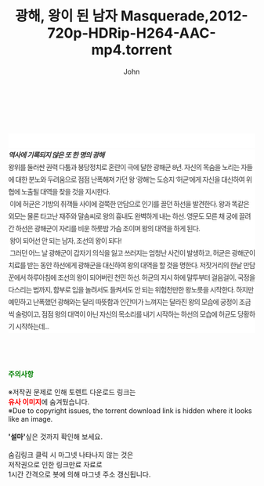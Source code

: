 ﻿---
layout: post
title:  "광해, 왕이 된 남자 Masquerade,2012-720p-HDRip-H264-AAC-mp4.torrent"
author: John
categories: [ 영화 ]
tags: [  ]
image:  
description: "광해, 왕이 된 남자 Masquerade,2012-720p-HDRip-H264-AAC-mp4 torrent 정보 공유"
toc: true
toc_sticky: true
---

<br>
<div class="view-img">
<a class="view_image" href="https://torrentmobile60.com/bbs/view_image.php?fn=%2Fdata%2Ffile%2Fmovie%2F3735182707_yR6lWBK7_dc360233ba00a2d7339a0fcb45ae415a626e6a36.jpg" target="_blank"><img alt="" class="img-tag" content="https://torrentmobile60.com/data/file/movie/3735182707_yR6lWBK7_dc360233ba00a2d7339a0fcb45ae415a626e6a36.jpg" itemprop="image" src="https://torrentmobile60.com/data/file/movie/3735182707_yR6lWBK7_dc360233ba00a2d7339a0fcb45ae415a626e6a36.jpg"/></a><a class="view_image" href="https://torrentmobile60.com/bbs/view_image.php?fn=%2Fdata%2Ffile%2Fmovie%2F3735182707_d5nYCjPh_0e7cb802fb4d5aadc381087dd8f6174d1fa0c50f.jpg" target="_blank"><img alt="" class="img-tag" content="https://torrentmobile60.com/data/file/movie/3735182707_d5nYCjPh_0e7cb802fb4d5aadc381087dd8f6174d1fa0c50f.jpg" itemprop="image" src="https://torrentmobile60.com/data/file/movie/3735182707_d5nYCjPh_0e7cb802fb4d5aadc381087dd8f6174d1fa0c50f.jpg"/></a></div><div class="view-content" itemprop="description">
<p><br/></p><div class="title_area" style="margin:0px 0px 9px;padding:0px;list-style:none;font-size:12px;font-family:'나눔고딕', NanumGothic, '돋움', Dotum, Helvetica, 'AppleSDGothicNeo-Medium', AppleGothic, sans-serif;height:30px;float:none;background-color:rgb(255,255,255);"><h4 class="h_story" style="margin:5px 10px 0px 0px;padding:0px;list-style:none;font-size:12px;font-family:'돋움', sans-serif;height:18px;width:49px;background:url(&quot;https://ssl.pstatic.net/static/movie/2020/10/h_tx_sp5.png&quot;) no-repeat 0px -17px;float:left;"><strong class="blind" style="margin:0px;padding:0px;list-style:none;font-size:0px;font-family:inherit;color:inherit;width:1px;height:1px;line-height:0;">줄거리</strong></h4></div><h5 class="h_tx_story" style="margin:-7px 0px 1px;padding:0px;list-style:none;font-size:14px;font-family:'나눔고딕', NanumGothic, Helvetica, sans-serif;color:rgb(51,51,51);background-image:url(&quot;https://ssl.pstatic.net/static/movie/2014/01/blank.gif&quot;);letter-spacing:-1px;line-height:25px;background-color:rgb(255,255,255);">역사에 기록되지 않은 또 한 명의 광해</h5><p class="con_tx" style="margin-top:-1px;margin-bottom:-6px;list-style:none;font-size:14px;font-family:'나눔고딕', NanumGothic, '돋움', Dotum, Helvetica, 'AppleSDGothicNeo-Medium', AppleGothic, sans-serif;color:rgb(51,51,51);background-image:url(&quot;https://ssl.pstatic.net/static/movie/2014/01/blank.gif&quot;);letter-spacing:-1px;line-height:25px;background-color:rgb(255,255,255);">왕위를 둘러싼 권력 다툼과 붕당정치로 혼란이 극에 달한 광해군 8년. 자신의 목숨을 노리는 자들에 대한 분노와 두려움으로 점점 난폭해져 가던 왕 ‘광해’는 도승지 ‘허균’에게 자신을 대신하여 위협에 노출될 대역을 찾을 것을 지시한다.<br style="list-style:none;font-size:12px;font-family:'돋움', sans-serif;color:rgb(0,0,0);"/> 이에 허균은 기방의 취객들 사이에 걸쭉한 만담으로 인기를 끌던 하선을 발견한다. 왕과 똑같은 외모는 물론 타고난 재주와 말솜씨로 왕의 흉내도 완벽하게 내는 하선. 영문도 모른 채 궁에 끌려간 하선은 광해군이 자리를 비운 하룻밤 가슴 조이며 왕의 대역을 하게 된다.<br style="list-style:none;font-size:12px;font-family:'돋움', sans-serif;color:rgb(0,0,0);"/> 왕이 되어선 안 되는 남자, 조선의 왕이 되다!<br style="list-style:none;font-size:12px;font-family:'돋움', sans-serif;color:rgb(0,0,0);"/> 그러던 어느 날 광해군이 갑자기 의식을 잃고 쓰러지는 엄청난 사건이 발생하고, 허균은 광해군이 치료를 받는 동안 하선에게 광해군을 대신하여 왕의 대역을 할 것을 명한다. 저잣거리의 한낱 만담꾼에서 하루아침에 조선의 왕이 되어버린 천민 하선. 허균의 지시 하에 말투부터 걸음걸이, 국정을 다스리는 법까지, 함부로 입을 놀려서도 들켜서도 안 되는 위험천만한 왕노릇을 시작한다. 하지만 예민하고 난폭했던 광해와는 달리 따뜻함과 인간미가 느껴지는 달라진 왕의 모습에 궁정이 조금씩 술렁이고, 점점 왕의 대역이 아닌 자신의 목소리를 내기 시작하는 하선의 모습에 허균도 당황하기 시작하는데...</p> </div>
    
<br><br><br>
<p data-ke-size="size16"><b><span style="color: green;">주의사항</span></b><br /><br />※저작권 문제로 인해 토렌트 다운로드 링크는<br /><b><span style="color: red;">유사 이미지</span></b>에 숨겨뒀습니다.<br />※Due to copyright issues, the torrent download link is hidden where it looks like an image.<br /><br /><b>'설마'</b>싶은 것까지 확인해 보세요.<br /><br />숨김링크 클릭 시 마그넷 나타나지 않는 것은<br />저작권으로 인한 링크만료 자료로<br />1시간 간격으로 봇에 의해 마그넷 주소 갱신됩니다.</p>
